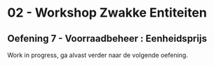 # 02 - Workshop Zwakke Entiteiten

## Oefening 7 - Voorraadbeheer : Eenheidsprijs
Work in progress, ga alvast verder naar de volgende oefening.
